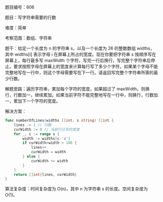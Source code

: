 题目编号：806

题目：写字符串需要的行数

难度：简单

考察范围：数组、字符串

题干：给定一个长度为 n 的字符串 s，以及一个长度为 26 的整数数组 widths，其中 widths[i] 表示字母 i 在屏幕上所占的宽度。现在你要把字符串 s 按顺序写在屏幕上，每行最多写 maxWidth 个字符，写完一行后换行，写完整个字符串后停止。要求按照字母在屏幕上的宽度来计算每行写了多少个字符，如果某个字母不能完整地写在一行中，则这个字母需要写在下一行。请返回写完整个字符串所需的最少行数。

解题思路：遍历字符串，累加每个字符的宽度，如果超过了 maxWidth，则换行，行数加一，继续累加。如果当前字符不能完整地写在一行中，则换行，行数加一，累加下一个字符的宽度。

解决方案：

```go
func numberOfLines(widths []int, s string) []int {
    lines := 1 // 行数
    curWidth := 0 // 当前行已写的宽度
    for _, c := range s {
        width := widths[c-'a']
        if curWidth+width > 100 {
            lines++
            curWidth = width
        } else {
            curWidth += width
        }
    }
    return []int{lines, curWidth}
}
```

算法复杂度：时间复杂度为 O(n)，其中 n 为字符串 s 的长度。空间复杂度为 O(1)。